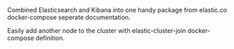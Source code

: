Combined Elasticsearch and Kibana into one handy package from elastic.co docker-compose seperate documentation.

Easily add another node to the cluster with elastic-cluster-join docker-compose definition.